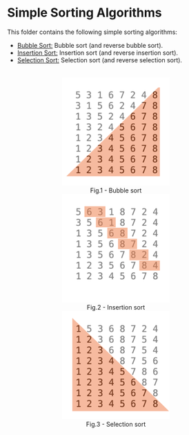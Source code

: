 # Simple Sorting Algorithms

This folder contains the following simple sorting algorithms:

* [Bubble Sort:](https://github.com/Carla-de-Beer/Java/blob/master/Data%20Structures%20and%20Algorithms/Sorting%20Algorithms/Simple%20Sorting%20Algorithms/BubbleSort.java) Bubble sort (and reverse bubble sort).
* [Insertion Sort:](https://github.com/Carla-de-Beer/Java/blob/master/Data%20Structures%20and%20Algorithms/Sorting%20Algorithms/Simple%20Sorting%20Algorithms/InsertionSort.java) Insertion sort (and reverse insertion sort).
* [Selection Sort:](https://github.com/Carla-de-Beer/Java/blob/master/Data%20Structures%20and%20Algorithms/Sorting%20Algorithms/Simple%20Sorting%20Algorithms/SelectionSort.java) Selection sort (and reverse selection sort).


</br>
<div align="center">
  <img src="Images/BubbleSort.png" width="250px"/>
	<figcaption>Fig.1 - Bubble sort</figcaption>
  <img src="Images/InsertionSort.png" width="250px"/>
	<figcaption>Fig.2 - Insertion sort</figcaption>
	<img src="Images/SelectionSort.png" width="250px"/>
	<figcaption>Fig.3 - Selection sort</figcaption>
</div>
